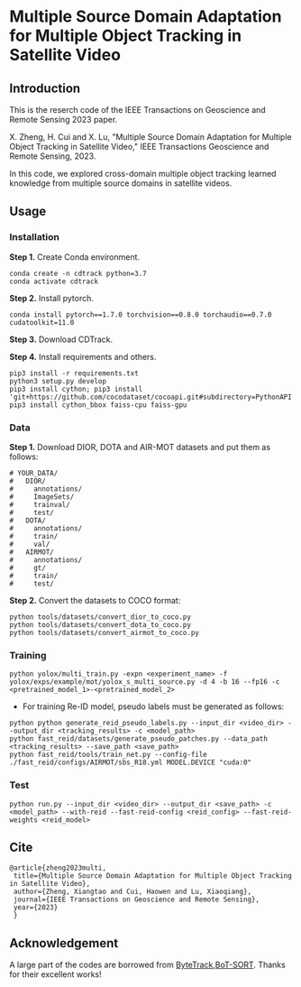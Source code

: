 # Multiple Source Domain Adaptation for Multiple Object Tracking in Satellite Video


## Introduction
This is the reserch code of the IEEE Transactions on Geoscience and Remote Sensing 2023 paper.

X. Zheng, H. Cui and X. Lu, "Multiple Source Domain Adaptation for Multiple Object Tracking in Satellite Video," IEEE Transactions Geoscience and Remote Sensing, 2023.

In this code, we explored cross-domain multiple object tracking learned knowledge from multiple source domains in satellite videos.

## Usage

### Installation
**Step 1.** Create Conda environment.
```shell
conda create -n cdtrack python=3.7
conda activate cdtrack
```

**Step 2.** Install pytorch.
```shell
conda install pytorch==1.7.0 torchvision==0.8.0 torchaudio==0.7.0 cudatoolkit=11.0
```

**Step 3.** Download CDTrack.

**Step 4.** Install requirements and others.
```shell
pip3 install -r requirements.txt
python3 setup.py develop
pip3 install cython; pip3 install 'git+https://github.com/cocodataset/cocoapi.git#subdirectory=PythonAPI'
pip3 install cython_bbox faiss-cpu faiss-gpu
```


### Data 
**Step 1.** Download DIOR, DOTA and AIR-MOT datasets and put them as follows:
```shell script
# YOUR_DATA/
#   DIOR/
#     annotations/    
#     ImageSets/  
#     trainval/
#     test/
#   DOTA/
#     annotations/
#     train/
#     val/
#   AIRMOT/
#     annotations/
#     gt/
#     train/
#     test/
```
**Step 2.** Convert the datasets to COCO format:
```shell script
python tools/datasets/convert_dior_to_coco.py
python tools/datasets/convert_dota_to_coco.py
python tools/datasets/convert_airmot_to_coco.py
```



### Training
```shell script
python yolox/multi_train.py -expn <experiment_name> -f yolox/exps/example/mot/yolox_s_multi_source.py -d 4 -b 16 --fp16 -c <pretrained_model_1>-<pretrained_model_2>
```
- For training Re-ID model, pseudo labels must be generated as follows:
```shell script
python python generate_reid_pseudo_labels.py --input_dir <video_dir> --output_dir <tracking_results> -c <model_path>
python fast_reid/datasets/generate_pseudo_patches.py --data_path <tracking_results> --save_path <save_path>
python fast_reid/tools/train_net.py --config-file ./fast_reid/configs/AIRMOT/sbs_R18.yml MODEL.DEVICE "cuda:0"
```



### Test
```shell script
python run.py --input_dir <video_dir> --output_dir <save_path> -c <model_path> --with-reid --fast-reid-config <reid_config> --fast-reid-weights <reid_model>
```

## Cite
```
@article{zheng2023multi,
 title={Multiple Source Domain Adaptation for Multiple Object Tracking in Satellite Video},
 author={Zheng, Xiangtao and Cui, Haowen and Lu, Xiaoqiang},
 journal={IEEE Transactions on Geoscience and Remote Sensing},
 year={2023}
 }
```

## Acknowledgement
A large part of the codes are borrowed from [ByteTrack](https://github.com/ifzhang/ByteTrack),[BoT-SORT](https://github.com/NirAharon/BoT-SORT). Thanks for their excellent works!
